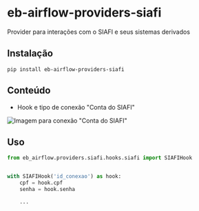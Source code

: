 # eb-airflow-providers-siafi

Provider para interações com o SIAFI e seus sistemas derivados

## Instalação

```shell
pip install eb-airflow-providers-siafi
```

## Conteúdo

- Hook e tipo de conexão "Conta do SIAFI"

![Imagem para conexão "Conta do SIAFI"](https://i.imgur.com/qA0kGB5.png)

## Uso

```python
from eb_airflow.providers.siafi.hooks.siafi import SIAFIHook


with SIAFIHook('id_conexao') as hook:
    cpf = hook.cpf
    senha = hook.senha

    ...
```

